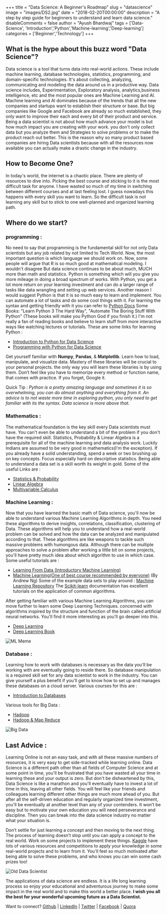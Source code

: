 +++
title = "Data Science: A Beginner's Roadmap"
slug = "datascience"
image = "images/DS2.jpg"
date = "2018-02-20T00:00:00"
description = "A step by step guide for beginners to understand and learn data science."
disableComments = false
author = "Ayush Bhardwaj"
tags = ['Data-Science', 'Introduction','Python','Machine-learning','Deep-learning']
categories = ['Beginner','Technology']
+++


## What is the hype about this buzz word "Data Science"?

Data science is a tool that turns data into real-world actions. These include machine learning, database technologies, statistics, programming, and domain-specific technologies.
It's about collecting, analyzing, communicating and modeling the data around us in a productive way.
Data science includes, Experimentation, Exploratory analysis, analytics,business intelligence, etc and the most popular ones are Machine Learning and AI.
Machine learning and AI dominates because of the trends that all the new companies and startups want to establish their structure or base. But big companies like Google and Facebook are already so much established, they only want to improve their each and every bit of their product and service.
Being a data scientist is not about how much advance your model is but how much impact you are creating with your work.
you don't only collect data but you analyze them and Strategies to solve problems or to make the product reach out better.
This is the reason why so many product based companies are hiring Data scientists because with all the resources now available you can actually make a drastic change in the industry.

## How to Become One?

In today's world, the internet is a chaotic place. There are plenty of resources to dive into. Picking the best course and sticking to it is the most difficult task for anyone. I have wasted so much of my time in switching between different courses and at last feeling lost. I guess nowadays this happens with every skill you want to learn. So the difficult task is not learning any skill but to stick to one well-planned and organized learning path.

## Where do we start?

### programming :

No need to say that programming is the fundamental skill for not only Data scientists but any job related by not limited to Tech World.
Now, the most important question is which language we should work on. Now, some people will argue that R is so much good at mathematical modeling. I wouldn't disagree But data science continues to be about much, MUCH more than math and statistics. Python is something which will you give you more mileage in doing a broad spectrum of works. With Python, you get a lot more return on your learning investment and can do a larger range of tasks like data wrangling and setting up web services.
Another reason I would suggest Python is that it is so much easy to learn and implement. You can automate a lot of tasks and do some cool things with it.
For learning the syntax and getting friendly with it you can refer to [Python Docs](https://docs.python.org/3/tutorial/)
Some Books: "Learn Python 3 The Hard Way", "Automate The Boring Stuff With Python" (These books will make you Python God if you finish it.)
I'm not really a fan of reading books and believe to learn stuff from more interactive ways like watching lectures or tutorials.
These are some links for learning Python :
- [Introduction to Python for Data Science](https://www.edx.org/course/introduction-python-data-science-2)
- [Programming with Python for Data Science](https://www.edx.org/course/programming-with-python-for-data-science)

<!--- ![Data Visulization](/blog/images/DS1.jpg) "Image needs to be resized"--->

Get yourself familiar with **Numpy**, **Pandas**, & **Matplotlib**. Learn how to load, manipulate, and visualize data. Mastery of these libraries will be crucial to your personal projects. the only way you will learn these libraries is by using them. Don’t feel like you have to memorize every method or function name, that comes with practice. If you forget, Google it.

Quick Tip : *Python is a pretty amazing language and sometimes it is so overwhelming, you can do almost anything and everything from it. An advice is to not waste more time in exploring python, you only need to get familiar with its the syntax. Data science is more above that.*


### Mathematics :

The mathematical foundation is the key skill every Data scientists must have. You can't even be able to understand a bit of the problem if you don't have the required skill.
Statistics, Probability & Linear Algebra is a prerequisite for all of the machine learning and data analysis work. Luckily Indians are assumed to be very good in mathematics(I'm the exception). If you already have a solid understanding, spend a week or two brushing up on key concepts. Focus especially hard on descriptive statistics. Being able to understand a data set is a skill worth its weight in gold.
Some of the useful Links are :
- [Statistics & Probability](https://www.khanacademy.org/math/statistics-probability)
- [Linear Algebra](https://www.edx.org/course/linear-algebra-foundations-frontiers-utaustinx-ut-5-04x#!)
- [Multivariable Calculus](http://ocw.mit.edu/courses/mathematics/18-02sc-multivariable-calculus-fall-2010/index.htm)

### Machine Learning :

Now that you have learned the basic math of Data science, you'll now be able to understand various Machine Learning Algorithms in depth.
You need these algorithms to derive insights, correlations, classification, clustering of Data.
These algorithms will help you to understand how a real-world problem can be solved and how the data can be analyzed and manipulated according to that. These algorithms are like weapons to tackle such massive problems with humongous data. Although there can be multiple approaches to solve a problem after working a little bit on some projects, you'll have pretty much idea about which algorithm to use in which case.
Some useful tutorials are :
- [Learning From Data (Introductory Machine Learning)](https://www.edx.org/course/learning-data-introductory-machine-caltechx-cs1156x)
- [Machine Learning(One of best course recommended by everyone)](https://www.coursera.org/learn/machine-learning) (By Andrew Ng)
Some of the example data sets to play around : [Machine Learning Repository](https://archive.ics.uci.edu/ml/index.php)
The [Scikit-learn](https://scikit-learn.org/stable/) documentation has excellent tutorials on the application of common algorithms.

After getting familiar with various Machine Learning Algorithms, you can move further to learn some Deep Learning Techniques. concerned with algorithms inspired by the structure and function of the brain called artificial neural networks. You'll find it more interesting as you'll go deeper into this.
- [Deep Learning](https://in.udacity.com/course/deep-learning--ud730-india)
- [Deep Learning Book](https://www.deeplearningbook.org/)

![ML Meme](/blog/images/DS6.jpg)

### Database :

Learning how to work with databases is necessary as the data you'll be working with are eventually going to reside there. So database manipulation is a required skill set for any data scientist to work in the industry. You can give yourself a plus benefit if you'll get to know how to set up and manages these databases on a cloud server.
Various courses for this are :
- [Introduction to Databases](https://lagunita.stanford.edu/courses/DB/2014/SelfPaced/about)

Various tools for Big Data :
- [Hadoop](https://in.udacity.com/course/intro-to-hadoop-and-mapreduce--ud617)
- [Hadoop & Map Reduce](https://www.udacity.com/course/intro-to-hadoop-and-mapreduce--ud617)

![Big Data](/blog/images/BigData.jpg)

## Last Advice :

Learning Online is not an easy task, and with all these massive numbers of resources, it is very easy to get side-tracked while learning online. Data Science is a different path other than all fields of Computer Science and at some point in time, you'll be frustrated that you have wasted all your time in learning these and your output is zero. But don't be disheartened by this, Data Science is like a marathon and you'll eventually have to invest a lot of time in this, leaving all other fields. You will feel like your friends and colleagues learning different other things are much more ahead of you. But after all the self-driven education and regularly organized time investment, you'll be eventually at another level than any of your contenders. It won’t be easy but to motivate your own education you will need perseverance and discipline. Then you can break into the data science industry no matter what your situation is.

<!---![Data Science](/blog/images/DS3.jpg) "image needs to be resized"--->

Don’t settle for just learning a concept and then moving to the next thing. The process of learning doesn’t stop until you can apply a concept to the real world. Work on some projects to implement these things. [Kaggle](https://www.kaggle.com/) have lots of various resources and competitions to apply your knowledge in some real-world projects and to learn from it.
You'll feel so much motivated after being able to solve these problems, and who knows you can win some cash prizes too!

![Old Data Scientist](/blog/images/DSO.jpg)

The applications of data science are endless. It is a life long learning process so enjoy your educational and adventurous journey to make some impact in the real world and to make this world a better place.
**I wish you all the best for your wonderful upcoming future as a Data Scientist.**


Want to connect?
[Github](https://github.com/hastagAB) | [LinkedIn](https://www.linkedin.com/in/hastagab/) | [Twitter](https://twitter.com/HastagAB) | [Facebook](https://www.facebook.com/SirHastagAB) | [Quora](https://www.quora.com/profile/Ayush-Bhardwaj-76)
